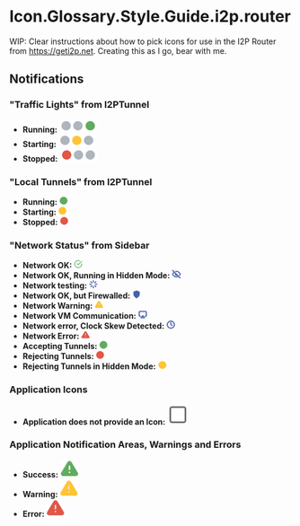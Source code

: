# Icon.Glossary.Style.Guide.i2p.router
WIP: Clear instructions about how to pick icons for use in the I2P Router from https://geti2p.net.
Creating this as I go, bear with me.

## Notifications

### "Traffic Lights" from I2PTunnel

  * **Running:** ![Running](console/css/console_status_running.png)
  * **Starting:** ![Starting](console/css/console_status_starting.png)
  * **Stopped:** ![Stopped](console/css/console_status_stopped.png)

### "Local Tunnels" from I2PTunnel

  * **Running:** ![Running](console/local_up.png)
  * **Starting:** ![Starting](console/local_inprogress.png)
  * **Stopped:** ![Stopped](console/local_down.png)

### "Network Status" from Sidebar

  * **Network OK:** ![OK](console/info/network_status/network_ok.png)
  * **Network OK, Running in Hidden Mode:** ![Hidden](console/info/network_status/network_hidden.png)
  * **Network testing:** ![Testing](console/info/network_status/network_testing.png)
  * **Network OK, but Firewalled:** ![Firewalled](console/info/network_status/network_firewalled.png)
  * **Network Warning:** ![Warning](console/info/network_status/network_warning.png)
  * **Network VM Communication:** ![Network_VM?](console/info/network_status/network_vm.png)
  * **Network error, Clock Skew Detected:** ![Clock Skew Detected](console/info/network_status/network_clockskew.png)
  * **Network Error:** ![Error](console/info/network_status/network_error.png)
  * **Accepting Tunnels:** ![Accepting Tunnels](console/info/network_status/accepting.png)
  * **Rejecting Tunnels:** ![Rejecting Tunnels](console/info/network_status/rejecting.png)
  * **Rejecting Tunnels in Hidden Mode:** ![Rejecting Tunnels](console/info/network_status/rejecting_hidden.png)

### Application Icons
  * **Application does not provide an Icon:** ![OK](console/css/title_window.png)

### Application Notification Areas, Warnings and Errors

  * **Success:** ![Non-Critical](console/css/infohelp.png)
  * **Warning:** ![Non-Critical](console/css/infowarn.png)
  * **Error:** ![Critical](console/info/errortriangle.png)



